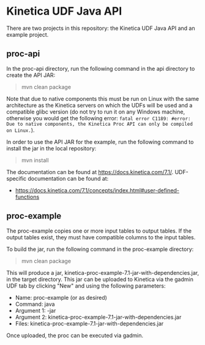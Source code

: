 Kinetica UDF Java API 
=====================

There are two projects in this repository: the Kinetica UDF Java API and an
example project.

proc-api
--------

In the proc-api directory, run the following command in the api directory to
create the API JAR:

> mvn clean package

Note that due to native components this must be run on Linux with the same
architecture as the Kinetica servers on which the UDFs will be used and a
compatible glibc version (do not try to run it on any Windows machine, otherwise you would
get the following error: `fatal error C1189: #error:  Due to native components, the Kinetica Proc API can only be compiled on Linux.`).


In order to use the API JAR for the example, run the following command to
install the jar in the local repository:

> mvn install


The documentation can be found at https://docs.kinetica.com/7.1/.
UDF-specific documentation can be found at:

*   https://docs.kinetica.com/7.1/concepts/index.html#user-defined-functions



proc-example
------------

The proc-example copies one or more input tables to output tables. If the
output tables exist, they must have compatible columns to the input tables.


To build the jar, run the following command in the proc-example directory:

> mvn clean package


This will produce a jar, kinetica-proc-example-7.1-jar-with-dependencies.jar,
in the target directory. This jar can be uploaded to Kinetica via the gadmin
UDF tab by clicking "New" and using the following parameters:

*    Name: proc-example (or as desired)
*    Command: java
*    Argument 1: -jar
*    Argument 2: kinetica-proc-example-7.1-jar-with-dependencies.jar
*    Files: kinetica-proc-example-7.1-jar-with-dependencies.jar


Once uploaded, the proc can be executed via gadmin.
